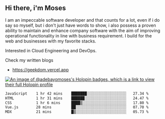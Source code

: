 ## Hi there, i'm Moses

I am an impeccable software developer and that counts for a lot, even if i do say so myself, but i don't just have words to show, i also possess a proven ability to maintain and enhance company software with the aim of improving operational functionality in line with business requirement. I build for the web and businesses with my favorite stacks.

Interested in Cloud Engineering and DevOps.

Check my written blogs
- https://geekdom.vercel.app

[![An image of @adebayomoses's Holopin badges, which is a link to view their full Holopin profile](https://holopin.me/adebayomoses)](https://holopin.io/@adebayomoses)

<!--START_SECTION:waka-->

```txt
JavaScript    1 hr 42 mins    ███████░░░░░░░░░░░░░░░░░░   27.34 %
HTML          1 hr 31 mins    ██████░░░░░░░░░░░░░░░░░░░   24.47 %
CSS           1 hr 6 mins     ████▒░░░░░░░░░░░░░░░░░░░░   17.80 %
Vue.js        28 mins         ██░░░░░░░░░░░░░░░░░░░░░░░   07.70 %
MDX           21 mins         █▒░░░░░░░░░░░░░░░░░░░░░░░   05.73 %
```

<!--END_SECTION:waka-->
